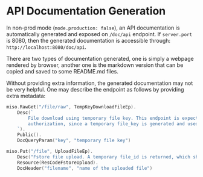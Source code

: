 # API Documentation Generation

In non-prod mode (`mode.production: false`), an API documentation is automatically generated and exposed on `/doc/api` endpoint. If `server.port` is 8080, then the generated documentation is accessible through: `http://localhost:8080/doc/api`.

There are two types of documentation generated, one is simply a webpage rendered by browser, another one is the markdown version that can be copied and saved to some README.md files.

Without providing extra information, the generated documentation may not be very helpful. One may describe the endpoint as follows by providing extra metadata:

```go
miso.RawGet("/file/raw", TempKeyDownloadFileEp).
    Desc(`
        File download using temporary file key. This endpoint is expected to be accessible publicly without 
        authorization, since a temporary file_key is generated and used.
    `).
    Public().
    DocQueryParam("key", "temporary file key")

miso.Put("/file", UploadFileEp).
    Desc("Fstore file upload. A temporary file_id is returned, which should be used to exchange the real file_id").
    Resource(ResCodeFstoreUpload).
    DocHeader("filename", "name of the uploaded file")
```